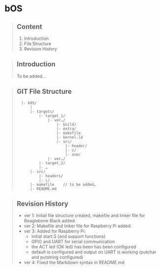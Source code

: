 # bOS

> ## Content
>
> 1.    Introduction
> 2.    File Structure
> 3.    Revision History


> ## Introduction
>
> To be added...
>
>


> ## GIT File Structure
>
> 		|- bOS/
> 			|
>			|- targets/
>       		|- target_1/
>          			|- ver…/
>             			|- build/
>             			|- extra/
>             			|- makefile
>             			|- kernel.ld
>             			|- src/
>                			|- header/
>                			|- c/
>                			|- asm/
>          			|- ver…/
>      			|- target_2/
>      			|- …
>    		|- src/
>      			|- headers/
>      			|- c/
>    		|- makefile    // to be added…
>    		|- README.md


> ## Revision History
> 
> - ver 1: Initial file structure created, makefile and linker file for Beaglebone Black added.
> - ver 2: Makefile and linker file for Raspberry Pi added.
> - ver 3: Added for Raspberry Pi:
> 	- initial start.S (and support functions)
>	- GPIO and UART for serial communication
>	- the ACT led (OK led) has been has been configured
>	- default io configured and output on UART is working (putchar and putstring configured)
> - ver 4: Fixed the Markdown syntax in README.md
>
